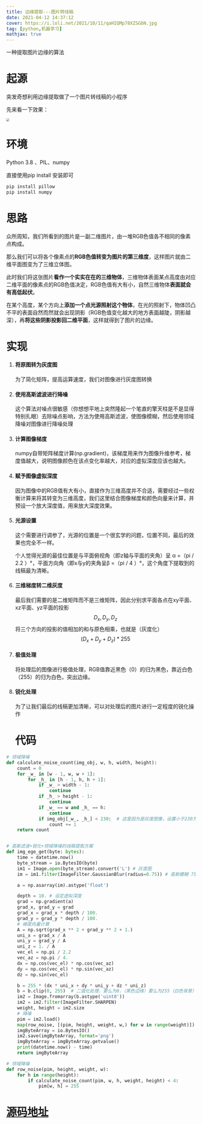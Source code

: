 ```yaml
---
title: 边缘提取---图片转线稿
date: 2021-04-12 14:37:12
cover: https://i.loli.net/2021/10/11/qaHIQMp78XZSGbN.jpg
tag: [python,机器学习]
mathjax: true
---
```






一种提取图片边缘的算法

<!--more-->

# 起源

突发奇想利用边缘提取做了一个图片转线稿的小程序

先来看一下效果：

<img src="https://i.loli.net/2021/10/11/e9G2JMzf1ilEcKB.png" style="zoom: 50%;" />



# 环境

Python 3.8 、PIL、numpy

直接使用pip install 安装即可

```python
pip install pillow
pip install numpy
```

# 思路

众所周知，我们所看到的图片是一副二维图片，由一堆RGB色值各不相同的像素点构成。

那么我们可以将各个像素点的**RGB色值转变为图片的第三维度**，这样图片就由二维平面图变为了三维立体图。

此时我们将这张图片**看作一个实实在在的三维物体**，三维物体表面某点高度由对应二维平面的像素点的RGB色值决定，RGB色值有大有小，自然三维物体**表面就会有高低起伏**。

在某个高度，某个方向上**添加一个点光源照射这个物体**，在光的照射下，物体凹凸不平的表面自然而然就会出现阴影（RGB色值变化越大的地方表面越陡，阴影越深），再**将这些阴影投影回二维平面**，这样就得到了图片的边缘。

# 实现



1. #### 将原图转为灰度图

   为了简化矩阵，提高运算速度，我们对图像进行灰度图转换

2. #### 使用高斯滤波进行降噪

   这个算法对噪点很敏感（你想想平地上突然隆起一个笔直的擎天柱是不是显得特别扎眼）去除噪点影响，方法为使用高斯滤波，使图像模糊，然后使用领域降噪对图像进行降噪处理

3. #### 计算图像梯度

   numpy自带矩阵梯度计算(np.gradient)，该梯度用来作为图像升维参考，梯度值越大，说明图像颜色在该点变化率越大，对应的虚拟深度应该也越大。

4. #### 赋予图像虚拟深度

   因为图像中的RGB值有大有小，直接作为三维高度并不合适，需要经过一些权衡计算来将其转变为三维高度，我们这里结合图像梯度和颜色向量来计算，并预设一个放大深度值，用来放大深度效果。

5. #### 光源设置

   这个需要进行调参了，光源的位置是一个很玄学的问题，位置不同，最后的效果也完全不一样。

   个人觉得光源的最佳位置是与平面俯视角（即z轴与平面的夹角）呈 α =（pi / 2.2 ）°，平面方向角（即x与y的夹角呈β =（pi / 4 ）°，这个角度下提取到的线稿最为清晰。

6. #### 三维梯度转二维灰度

   最后我们需要的是二维矩阵而不是三维矩阵，因此分别求平面各点在xy平面、xz平面、yz平面的投影
   $$
   D_{x},D_{y},D_{z}
   $$
   将三个方向的投影的值相加的和与原色相乘，也就是（灰度化）
   $$
   (D_{x}+D_{y}+D_{z})*255
   $$
   
7. #### 极值处理

   将处理后的图像进行极值处理，RGB值靠近黑色（0）的归为黑色，靠近白色（255）的归为白色，突出边缘。

8. #### 锐化处理

   为了让我们最后的线稿更加清晰，可以对处理后的图片进行一定程度的锐化操作

   # 代码

```python
# 领域降噪
def calculate_noise_count(img_obj, w, h, width, height):
    count = 0
    for _w_ in [w - 1, w, w + 1]:
        for _h_ in [h - 1, h, h + 1]:
            if _w_ > width - 1:
                continue
            if _h_ > height - 1:
                continue
            if _w_ == w and _h_ == h:
                continue
            if img_obj[_w_, _h_] < 230:  # 这里因为是灰度图像，设置小于230为非白色
                count += 1
    return count


# 高斯滤波+锐化+领域降噪的线稿提取方案
def img_ege_get(byte: bytes):
    time = datetime.now()
    byte_stream = io.BytesIO(byte)
    im1 = Image.open(byte_stream).convert('L') # 灰度图
    im = im1.filter(ImageFilter.GaussianBlur(radius=0.75)) # 高斯模糊 75%

    a = np.asarray(im).astype('float')

    depth = 10. # 设定虚拟深度
    grad = np.gradient(a)
    grad_x, grad_y = grad
    grad_x = grad_x * depth / 100.
    grad_y = grad_y * depth / 100.
    # 梯度向量计算
    A = np.sqrt(grad_x ** 2 + grad_y ** 2 + 1.)
    uni_x = grad_x / A
    uni_y = grad_y / A
    uni_z = 1. / A
    vec_el = np.pi / 2.2
    vec_az = np.pi / 4.
    dx = np.cos(vec_el) * np.cos(vec_az)
    dy = np.cos(vec_el) * np.sin(vec_az)
    dz = np.sin(vec_el)

    b = 255 * (dx * uni_x + dy * uni_y + dz * uni_z)
    b = b.clip(0, 255)  # 二值化处理，要么为0，（黑色边缘）要么为255（白色背景）
    im2 = Image.fromarray(b.astype('uint8'))
    im2 = im2.filter(ImageFilter.SHARPEN)
    weight, height = im2.size
    # 降噪
    pim = im2.load()
    map(row_noise, [(pim, height, weight, w,) for w in range(weight)])
    imgByteArray = io.BytesIO()
    im2.save(imgByteArray, format='png')
    imgByteArray = imgByteArray.getvalue()
    print(datetime.now() - time)
    return imgByteArray

# 领域降噪
def row_noise(pim, height, weight, w):
    for h in range(height):
        if calculate_noise_count(pim, w, h, weight, height) < 4:
            pim[w, h] = 255
```

# [源码地址](https://github.com/farewell12345/FAQ-Bot-QQ/tree/master/src/main/Python)
